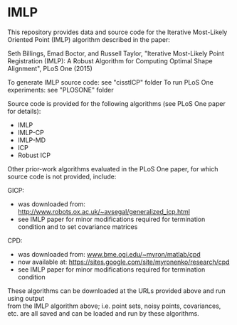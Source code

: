 IMLP
====

This repository provides data and source code for the Iterative Most-Likely Oriented 
Point (IMLP) algorithm described in the paper:

Seth Billings, Emad Boctor, and Russell Taylor, "Iterative Most-Likely Point Registration
(IMLP): A Robust Algorithm for Computing Optimal Shape Alignment", PLoS One (2015)


To generate IMLP source code: see "cisstICP" folder
To run PLoS One experiments: see "PLOSONE" folder

Source code is provided for the following algorithms (see PLoS One paper for details):
 - IMLP
 - IMLP-CP
 - IMLP-MD
 - ICP
 - Robust ICP
 
Other prior-work algorithms evaluated in the PLoS One paper, for which source code is not
provided, include:

GICP:
 - was downloaded from:  http://www.robots.ox.ac.uk/~avsegal/generalized_icp.html
 - see IMLP paper for minor modifications required for termination condition and to set
   covariance matrices
 
CPD:
 - was downloaded from: www.bme.ogi.edu/~myron/matlab/cpd
 - now available at: https://sites.google.com/site/myronenko/research/cpd   
 - see IMLP paper for minor modifications required for termination condition    
    
 These algorithms can be downloaded at the URLs provided above and run using output \
  from the IMLP algorithm above; i.e. point sets, noisy points, covariances, etc. 
  are all saved and can be loaded and run by these algorithms. 

  